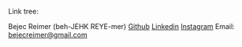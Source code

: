 Link tree:

Bejec Reimer (beh-JEHK REYE-mer)
[Github](https://github.com/Bejec)
[Linkedin](https://www.linkedin.com/in/bejecreimer/)
[Instagram](https://www.instagram.com/mrb1ue/)
Email: bejecreimer@gmail.com

